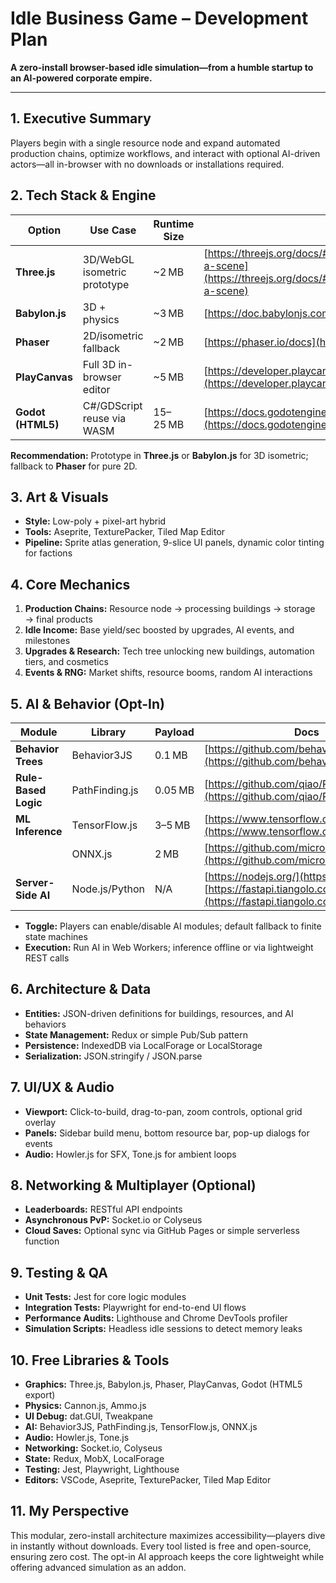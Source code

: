 # Idle Business Game – Development Plan

**A zero-install browser-based idle simulation—from a humble startup to an AI-powered corporate empire.**

---

## 1. Executive Summary

Players begin with a single resource node and expand automated production chains, optimize workflows, and interact with optional AI-driven actors—all in-browser with no downloads or installations required.

## 2. Tech Stack & Engine

| Option            | Use Case                     | Runtime Size | Docs                                                                                                                                   |
| ----------------- | ---------------------------- | ------------ | -------------------------------------------------------------------------------------------------------------------------------------- |
| **Three.js**      | 3D/WebGL isometric prototype | \~2 MB       | [https://threejs.org/docs/#manual/en/introduction/Creating-a-scene](https://threejs.org/docs/#manual/en/introduction/Creating-a-scene) |
| **Babylon.js**    | 3D + physics                 | \~3 MB       | [https://doc.babylonjs.com/](https://doc.babylonjs.com/)                                                                               |
| **Phaser**        | 2D/isometric fallback        | \~2 MB       | [https://phaser.io/docs](https://phaser.io/docs)                                                                                       |
| **PlayCanvas**    | Full 3D in-browser editor    | \~5 MB       | [https://developer.playcanvas.com/](https://developer.playcanvas.com/)                                                                 |
| **Godot (HTML5)** | C#/GDScript reuse via WASM   | 15–25 MB     | [https://docs.godotengine.org/en/stable/export/web.html](https://docs.godotengine.org/en/stable/export/web.html)                       |

**Recommendation:** Prototype in **Three.js** or **Babylon.js** for 3D isometric; fallback to **Phaser** for pure 2D.

## 3. Art & Visuals

* **Style:** Low-poly + pixel-art hybrid
* **Tools:** Aseprite, TexturePacker, Tiled Map Editor
* **Pipeline:** Sprite atlas generation, 9-slice UI panels, dynamic color tinting for factions

## 4. Core Mechanics

1. **Production Chains:** Resource node → processing buildings → storage → final products
2. **Idle Income:** Base yield/sec boosted by upgrades, AI events, and milestones
3. **Upgrades & Research:** Tech tree unlocking new buildings, automation tiers, and cosmetics
4. **Events & RNG:** Market shifts, resource booms, random AI interactions

## 5. AI & Behavior (Opt-In)

| Module               | Library        | Payload | Docs                                                                                                       |
| -------------------- | -------------- | ------- | ---------------------------------------------------------------------------------------------------------- |
| **Behavior Trees**   | Behavior3JS    | 0.1 MB  | [https://github.com/behavior3/behavior3js](https://github.com/behavior3/behavior3js)                       |
| **Rule-Based Logic** | PathFinding.js | 0.05 MB | [https://github.com/qiao/PathFinding.js](https://github.com/qiao/PathFinding.js)                           |
| **ML Inference**     | TensorFlow\.js | 3–5 MB  | [https://www.tensorflow.org/js](https://www.tensorflow.org/js)                                             |
|                      | ONNX.js        | 2 MB    | [https://github.com/microsoft/onnxjs](https://github.com/microsoft/onnxjs)                                 |
| **Server-Side AI**   | Node.js/Python | N/A     | [https://nodejs.org/](https://nodejs.org/), [https://fastapi.tiangolo.com/](https://fastapi.tiangolo.com/) |

* **Toggle:** Players can enable/disable AI modules; default fallback to finite state machines
* **Execution:** Run AI in Web Workers; inference offline or via lightweight REST calls

## 6. Architecture & Data

* **Entities:** JSON-driven definitions for buildings, resources, and AI behaviors
* **State Management:** Redux or simple Pub/Sub pattern
* **Persistence:** IndexedDB via LocalForage or LocalStorage
* **Serialization:** JSON.stringify / JSON.parse

## 7. UI/UX & Audio

* **Viewport:** Click-to-build, drag-to-pan, zoom controls, optional grid overlay
* **Panels:** Sidebar build menu, bottom resource bar, pop-up dialogs for events
* **Audio:** Howler.js for SFX, Tone.js for ambient loops

## 8. Networking & Multiplayer (Optional)

* **Leaderboards:** RESTful API endpoints
* **Asynchronous PvP:** Socket.io or Colyseus
* **Cloud Saves:** Optional sync via GitHub Pages or simple serverless function

## 9. Testing & QA

* **Unit Tests:** Jest for core logic modules
* **Integration Tests:** Playwright for end-to-end UI flows
* **Performance Audits:** Lighthouse and Chrome DevTools profiler
* **Simulation Scripts:** Headless idle sessions to detect memory leaks

## 10. Free Libraries & Tools

* **Graphics:** Three.js, Babylon.js, Phaser, PlayCanvas, Godot (HTML5 export)
* **Physics:** Cannon.js, Ammo.js
* **UI Debug:** dat.GUI, Tweakpane
* **AI:** Behavior3JS, PathFinding.js, TensorFlow\.js, ONNX.js
* **Audio:** Howler.js, Tone.js
* **Networking:** Socket.io, Colyseus
* **State:** Redux, MobX, LocalForage
* **Testing:** Jest, Playwright, Lighthouse
* **Editors:** VSCode, Aseprite, TexturePacker, Tiled Map Editor

## 11. My Perspective

This modular, zero-install architecture maximizes accessibility—players dive in instantly without downloads. Every tool listed is free and open-source, ensuring zero cost. The opt-in AI approach keeps the core lightweight while offering advanced simulation as an addon.

